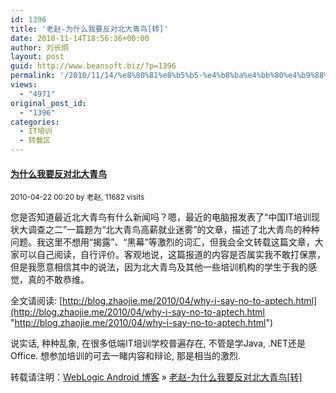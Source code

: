 ```yaml
---
id: 1396
title: '老赵-为什么我要反对北大青鸟[转]'
date: 2010-11-14T18:56:36+00:00
author: 刘长炯
layout: post
guid: http://www.beansoft.biz/?p=1396
permalink: '/2010/11/14/%e8%80%81%e8%b5%b5-%e4%b8%ba%e4%bb%80%e4%b9%88%e6%88%91%e8%a6%81%e5%8f%8d%e5%af%b9%e5%8c%97%e5%a4%a7%e9%9d%92%e9%b8%9f%e8%bd%ac/'
views:
  - "4971"
original_post_id:
  - "1396"
categories:
  - IT培训
  - 转载区
---
```

<a name="top"></a>

#### [为什么我要反对北大青鸟](http://blog.zhaojie.me/2010/04/why-i-say-no-to-aptech.html)

<small>2010-04-22 00:20 by 老赵, 11682 visits</small> 

您是否知道最近北大青鸟有什么新闻吗？嗯，最近的电脑报发表了“中国IT培训现状大调查之二”一篇题为“北大青鸟高薪就业迷雾”的文章，描述了北大青鸟的种种问题。我这里不想用“揭露”、“黑幕”等激烈的词汇，但我会全文转载这篇文章，大家可以自己阅读，自行评价。客观地说，这篇报道的内容是否属实我不敢打保票，但是我愿意相信其中的说法，因为北大青鸟及其他一些培训机构的学生于我的感觉，真的不敢恭维。

全文请阅读: [http://blog.zhaojie.me/2010/04/why-i-say-no-to-aptech.html](http://blog.zhaojie.me/2010/04/why-i-say-no-to-aptech.html "http://blog.zhaojie.me/2010/04/why-i-say-no-to-aptech.html")

说实话, 种种乱象, 在很多低端IT培训学校普遍存在, 不管是学Java, .NET还是Office. 想参加培训的可去一睹内容和辩论, 那是相当的激烈.

转载请注明：[WebLogic Android 博客](http://www.beansoft.biz) &raquo; [老赵-为什么我要反对北大青鸟[转]](http://www.beansoft.biz/2010/11/14/%e8%80%81%e8%b5%b5-%e4%b8%ba%e4%bb%80%e4%b9%88%e6%88%91%e8%a6%81%e5%8f%8d%e5%af%b9%e5%8c%97%e5%a4%a7%e9%9d%92%e9%b8%9f%e8%bd%ac/)
